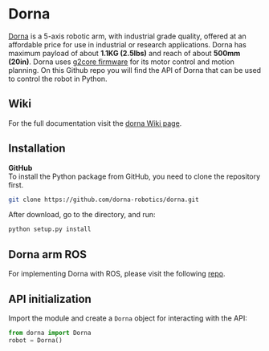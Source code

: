 # Dorna
[Dorna][dorna] is a 5-axis robotic arm, with industrial grade quality, offered at an affordable price for use in industrial or research applications. Dorna has maximum payload of about **1.1KG (2.5lbs)** and reach of about **500mm (20in)**. Dorna uses [g2core firmware][g2core] for its motor control and motion planning. On this Github repo you will find the API of Dorna that can be used to control the robot in Python.

## Wiki
For the full documentation visit the [dorna Wiki page][wiki].

## Installation

**GitHub**  
To install the Python package from GitHub, you need to clone the repository first.
```bash
git clone https://github.com/dorna-robotics/dorna.git
```
After download, go to the directory, and run:
```bash
python setup.py install
```
## Dorna arm ROS
For implementing Dorna with ROS, please visit the following [repo][ros].

## API initialization

Import the module and create a `Dorna` object for interacting with the API:

``` python
from dorna import Dorna
robot = Dorna()
```
[dorna]:https://dorna.ai/
[wiki]:https://github.com/dorna-robotics/dorna/wiki
[g2core]: https://github.com/synthetos/g2/wiki
[latest]: https://github.com/dorna-robotics/dorna/releases/latest
[ros]:https://github.com/rakutentech/dorna_arm_ros